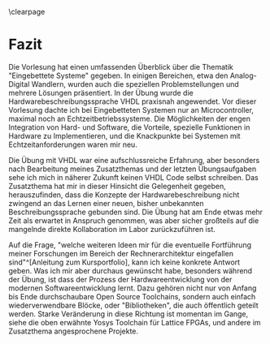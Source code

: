 \clearpage
# Fazit
Die Vorlesung hat einen umfassenden Überblick über die Thematik "Eingebettete
Systeme" gegeben. In einigen Bereichen, etwa den Analog-Digital Wandlern, wurden
auch die speziellen Problemstellungen und mehrere Lösungen präsentiert. In der
Übung wurde die Hardwarebeschreibungssprache VHDL praxisnah angewendet. Vor
dieser Vorlesung dachte ich bei Eingebetteten Systemen nur an Microcontroller,
maximal noch an Echtzeitbetriebssysteme. Die Möglichkeiten der engen Integration
von Hard- und Software, die Vorteile, spezielle Funktionen in Hardware zu
Implementieren, und die Knackpunkte bei Systemen mit Echtzeitanforderungen waren
mir neu.

Die Übung mit VHDL war eine aufschlussreiche Erfahrung, aber besonders nach
Bearbeitung meines Zusatzthemas und der letzten Übungsaufgaben sehe ich mich in
näherer Zukunft keinen VHDL Code selbst schreiben. Das Zusatzthema hat mir in
dieser Hinsicht die Gelegenheit gegeben, herauszufinden, dass die Konzepte der
Hardwarebeschreibung nicht zwingend an das Lernen einer neuen, bisher
unbekannten Beschreibungssprache gebunden sind. Die Übung hat am Ende etwas mehr
Zeit als erwartet in Anspruch genommen, was aber sicher großteils auf die
mangelnde direkte Kollaboration im Labor zurückzuführen ist.


Auf die Frage, "welche weiteren Ideen mir für die eventuelle Fortführung meiner
Forschungen im Bereich der Rechnerarchitektur eingefallen sind"^[Anleitung zum
Kursportfolio], kann ich keine konkrete Antwort geben. Was ich mir aber durchaus
gewünscht habe, besonders während der Übung, ist dass der Prozess der
Hardwareentwicklung von der modernen Softwareentwicklung lernt. Dazu gehören
nicht nur von Anfang bis Ende durchschaubare Open Source Toolchains, sondern
auch einfach wiederverwendbare Blöcke, oder "Bibliotheken", die auch öffentlich
geteilt werden. Starke Veränderung in diese Richtung ist momentan im Gange,
siehe die oben erwähnte Yosys Toolchain für Lattice FPGAs, und andere im
Zusatzthema angesprochene Projekte.
